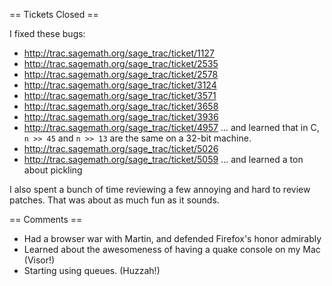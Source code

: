 == Tickets Closed ==

I fixed these bugs:

 * http://trac.sagemath.org/sage_trac/ticket/1127
 * http://trac.sagemath.org/sage_trac/ticket/2535
 * http://trac.sagemath.org/sage_trac/ticket/2578
 * http://trac.sagemath.org/sage_trac/ticket/3124
 * http://trac.sagemath.org/sage_trac/ticket/3571
 * http://trac.sagemath.org/sage_trac/ticket/3658
 * http://trac.sagemath.org/sage_trac/ticket/3936
 * http://trac.sagemath.org/sage_trac/ticket/4957 ... and learned that in C, `n >> 45` and `n >> 13` are the same on a 32-bit machine.
 * http://trac.sagemath.org/sage_trac/ticket/5026
 * http://trac.sagemath.org/sage_trac/ticket/5059 ... and learned a ton about pickling

I also spent a bunch of time reviewing a few annoying and hard to review patches. That was about as much fun as it sounds.

== Comments ==

 * Had a browser war with Martin, and defended Firefox's honor admirably
 * Learned about the awesomeness of having a quake console on my Mac (Visor!)
 * Starting using queues. (Huzzah!)
